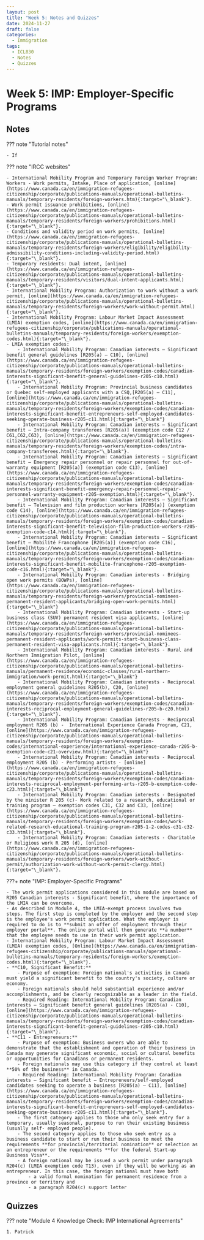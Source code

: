 ```yaml
---
layout: post
title: "Week 5: Notes and Quizzes"
date: 2024-11-27
draft: false
categories:
  - Immigration
tags:
  - ICL830
  - Notes
  - Quizzes
---
```


# Week 5: IMP: Employer-Specific Programs

## Notes

??? note "Tutorial notes"

    - If

??? note "IRCC websites"

    - International Mobility Program and Temporary Foreign Worker Program: Workers - Work permits, Intake, Place of application, [online](https://www.canada.ca/en/immigration-refugees-citizenship/corporate/publications-manuals/operational-bulletins-manuals/temporary-residents/foreign-workers.htm){:target="\_blank"}.
    - Work permit issuance prohibitions, [online](https://www.canada.ca/en/immigration-refugees-citizenship/corporate/publications-manuals/operational-bulletins-manuals/temporary-residents/foreign-workers/prohibitions.html){:target="\_blank"}.
    - Conditions and validity period on work permits, [online](https://www.canada.ca/en/immigration-refugees-citizenship/corporate/publications-manuals/operational-bulletins-manuals/temporary-residents/foreign-workers/eligibility/eligibility-admissibility-conditions-including-validity-period.html){:target="\_blank"}.
    - Temporary residents: Dual intent, [online](https://www.canada.ca/en/immigration-refugees-citizenship/corporate/publications-manuals/operational-bulletins-manuals/temporary-residents/visitors/dual-intent-applicants.html){:target="\_blank"}.
    - International Mobility Program: Authorization to work without a work permit, [online](https://www.canada.ca/en/immigration-refugees-citizenship/corporate/publications-manuals/operational-bulletins-manuals/temporary-residents/foreign-workers/work-without-permit.html){:target="\_blank"}.
    - International Mobility Program: Labour Market Impact Assessment (LMIA) exemption codes, [online](https://www.canada.ca/en/immigration-refugees-citizenship/corporate/publications-manuals/operational-bulletins-manuals/temporary-residents/foreign-workers/exemption-codes.html){:target="\_blank"}.
    - LMIA exemption codes:
        - International Mobility Program: Canadian interests – Significant benefit general guidelines [R205(a) – C10], [online](https://www.canada.ca/en/immigration-refugees-citizenship/corporate/publications-manuals/operational-bulletins-manuals/temporary-residents/foreign-workers/exemption-codes/canadian-interests-significant-benefit-general-guidelines-r205-c10.html){:target="\_blank"}.
        - International Mobility Program: Provincial business candidates or Quebec self-employed applicants with a CSQ,[R205(a) – C11], [online](https://www.canada.ca/en/immigration-refugees-citizenship/corporate/publications-manuals/operational-bulletins-manuals/temporary-residents/foreign-workers/exemption-codes/canadian-interests-significant-benefit-entrepreneurs-self-employed-candidates-seeking-operate-business-r205-c11.html){:target="\_blank"}
        - International Mobility Program: Canadian interests – Significant benefit – Intra-company transferees [R205(a)] (exemption code C12 / C61,C62,C63), [online](https://www.canada.ca/en/immigration-refugees-citizenship/corporate/publications-manuals/operational-bulletins-manuals/temporary-residents/foreign-workers/exemption-codes/intra-company-transferees.html){:target="\_blank"}.
        - International Mobility Program: Canadian interests – Significant benefit – Emergency repair personnel or repair personnel for out-of-warranty equipment [R205(a)] (exemption code C13), [online](https://www.canada.ca/en/immigration-refugees-citizenship/corporate/publications-manuals/operational-bulletins-manuals/temporary-residents/foreign-workers/exemption-codes/canadian-interests-significant-benefit-emergency-repair-personnel-repair-personnel-warranty-equipment-r205-exemption.html){:target="\_blank"}.
        - International Mobility Program: Canadian interests – Significant benefit – Television and film production workers [R205(a)] (exemption code C14), [online](https://www.canada.ca/en/immigration-refugees-citizenship/corporate/publications-manuals/operational-bulletins-manuals/temporary-residents/foreign-workers/exemption-codes/canadian-interests-significant-benefit-television-film-production-workers-r205-exemption-code-c14.html){:target="\_blank"}.
        - International Mobility Program: Canadian interests – Significant benefit – Mobilité Francophone [R205(a)] (exemption code C16), [online](https://www.canada.ca/en/immigration-refugees-citizenship/corporate/publications-manuals/operational-bulletins-manuals/temporary-residents/foreign-workers/exemption-codes/canadian-interests-significant-benefit-mobilite-francophone-r205-exemption-code-c16.html){:target="\_blank"}.
        - International Mobility Program: Canadian interests - Bridging open work permits (BOWPs), [online](https://www.canada.ca/en/immigration-refugees-citizenship/corporate/publications-manuals/operational-bulletins-manuals/temporary-residents/foreign-workers/provincial-nominees-permanent-resident-applicants/bridging-open-work-permits.html){:target="\_blank"}
        - International Mobility Program: Canadian interests - Start-up business class (SUV) permanent resident visa applicants, [online](https://www.canada.ca/en/immigration-refugees-citizenship/corporate/publications-manuals/operational-bulletins-manuals/temporary-residents/foreign-workers/provincial-nominees-permanent-resident-applicants/work-permits-start-business-class-permanent-resident-visa-applicants.html){:target="\_blank"}.
        - International Mobility Program: Canadian interests - Rural and Northern Immigration Pilot, [online](https://www.canada.ca/en/immigration-refugees-citizenship/corporate/publications-manuals/operational-bulletins-manuals/permanent-residence/economic-classes/rural-northern-immigration/work-permit.html){:target="\_blank"}
        - International Mobility Program: Canadian interests - Reciprocal employment general guidelines R205(b), C20, [online](https://www.canada.ca/en/immigration-refugees-citizenship/corporate/publications-manuals/operational-bulletins-manuals/temporary-residents/foreign-workers/exemption-codes/canadian-interests-reciprocal-employment-general-guidelines-r205-b-c20.html){:target="\_blank"}.
        - International Mobility Program: Canadian interests - Reciprocal employment R205 (b) -  International Experience Canada Program, C21, [online](https://www.canada.ca/en/immigration-refugees-citizenship/corporate/publications-manuals/operational-bulletins-manuals/temporary-residents/foreign-workers/exemption-codes/international-experience/international-experience-canada-r205-b-exemption-code-c21-overview.html){:target="\_blank"}
        - International Mobility Program: Canadian interests - Reciprocal employment R205 (b) - Performing artists - [online](https://www.canada.ca/en/immigration-refugees-citizenship/corporate/publications-manuals/operational-bulletins-manuals/temporary-residents/foreign-workers/exemption-codes/canadian-interests-reciprocal-employment-performing-arts-r205-b-exemption-code-c23.html){:target="\_blank"}
        - International Mobility Program: Canadian interests - Designated by the minister R 205 (c)- Work related to a research, educational or training program – exemption codes C31, C32 and C33, [online](https://www.canada.ca/en/immigration-refugees-citizenship/corporate/publications-manuals/operational-bulletins-manuals/temporary-residents/foreign-workers/exemption-codes/work-related-research-educational-training-program-r205-1-2-codes-c31-c32-c33.html){:target="\_blank"}.
        - International Mobility Program: Canadian interests - Charitable or Religious work R 205 (d), [online](https://www.canada.ca/en/immigration-refugees-citizenship/corporate/publications-manuals/operational-bulletins-manuals/temporary-residents/foreign-workers/work-without-permit/authorization-work-without-work-permit-clergy.html){:target="\_blank"}.

???+ note "IMP: Employer-Specific Programs"

    - The work permit applications considered in this module are based on R205 Canadian interests - Significant benefit, where the importance of the LMIA can be overcome.
    - As described in Module 4, the LMIA-exempt process involves two steps. The first step is completed by the employer and the second step is the employee's work permit application. What the employer is required to do is to **submit an offer of employment through their employer portal**. The online portal will then generate **a number** that the employee needs to use in their work permit application.
    - International Mobility Program: Labour Market Impact Assessment (LMIA) exemption codes, [Online](https://www.canada.ca/en/immigration-refugees-citizenship/corporate/publications-manuals/operational-bulletins-manuals/temporary-residents/foreign-workers/exemption-codes.html){:target="\_blank"}.
    - **C10, Significant Benefit:**
        - Purpose of exemption: Foreign national's activities in Canada must yield a significant benefit to the country's society, culture or economy.
        - Foreign nationals should hold substantial experience and/or accomplishments, and be clearly recognizable as a leader in the field.
        - Required Reading: International Mobility Program: Canadian interests – Significant benefit general guidelines [R205(a) - C10], [online](https://www.canada.ca/en/immigration-refugees-citizenship/corporate/publications-manuals/operational-bulletins-manuals/temporary-residents/foreign-workers/exemption-codes/canadian-interests-significant-benefit-general-guidelines-r205-c10.html){:target="\_blank"}.
    - **C11 - Entrepreneurs:**
        - Purpose of exemption: Business owners who are able to demonstrate that the establishment and operation of their business in Canada may generate significant economic, social or cultural benefits or opportunities for Canadians or permanent residents.
        - Foreign nationals may use this category if they control at least **50% of the business** in Canada.
        - Required Reading: International Mobility Program: Canadian interests – Significant benefit – Entrepreneurs/self-employed candidates seeking to operate a business [R205(a) – C11], [online](https://www.canada.ca/en/immigration-refugees-citizenship/corporate/publications-manuals/operational-bulletins-manuals/temporary-residents/foreign-workers/exemption-codes/canadian-interests-significant-benefit-entrepreneurs-self-employed-candidates-seeking-operate-business-r205-c11.html){:target="\_blank"}.
        - The first category applies to those who only seek entry for a temporary, usually seasonal, purpose to run their existing business (usually self- employed people).
        - The second category applies to those who seek entry as a business candidate to start or run their business to meet the requirements **for provincial/territorial nomination** or selection as an entrepreneur or the requirements **for the federal Start-up Business Visa**.
        - A foreign national may be issued a work permit under paragraph R204(c) (LMIA exemption code T13), even if they will be working as an entrepreneur. In this case, the foreign national must have both
            - a valid formal nomination for permanent residence from a province or territory and
            - a paragraph R204(c) support letter

## Quizzes

??? note "Module 4 Knowledge Check: IMP International Agreements"

    1. Patrick
